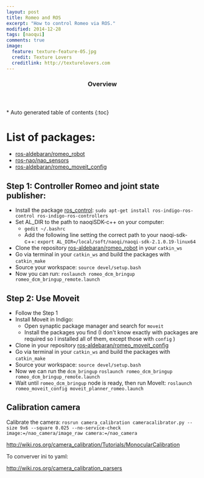 ```yaml
---
layout: post
title: Romeo and ROS
excerpt: "How to control Romeo via ROS."
modified: 2014-12-28
tags: [naoqui]
comments: true
image:
  feature: texture-feature-05.jpg
  credit: Texture Lovers
  creditlink: http://texturelovers.com
---
```


<section id="table-of-contents" class="toc">
  <header>
    <h3>Overview</h3>
  </header>
<div id="drawer" markdown="1">
*  Auto generated table of contents
{:toc}
</div>
</section><!-- /#table-of-contents -->

# List of packages:

* [ros-aldebaran/romeo_robot](https://github.com/ros-aldebaran/romeo_robot) 
* [ros-nao/nao_sensors](https://github.com/ros-nao/nao_sensors)
* [ros-aldebaran/romeo_moveit_config](https://github.com/ros-aldebaran/romeo_moveit_config)

## Step 1: Controller Romeo and  joint state publisher:
* Install the package [ros_control](http://wiki.ros.org/ros_control):
  `sudo apt-get install ros-indigo-ros-control ros-indigo-ros-controllers`
* Set AL_DIR to the path to naoqiSDK-c++ on your computer:
  * `gedit ~/.bashrc`
  * Add the following line setting the correct path to your naoqi-sdk-c++:
  `export AL_DIR=/local/soft/naoqi/naoqi-sdk-2.1.0.19-linux64`
* Clone the repository [ros-aldebaran/romeo_robot](https://github.com/ros-aldebaran/romeo_robot) in your `catkin_ws`
* Go via terminal in your `catkin_ws` and build the packages with `catkin_make`
* Source your workspace:
 `source devel/setup.bash`
* Now you can run:
`roslaunch romeo_dcm_bringup romeo_dcm_bringup_remote.launch`

## Step 2: Use Moveit 
* Follow the Step 1
* Install Moveit in Indigo:
  * Open synaptic package manager and search for `moveit` 
  * Install the packages you find (I don't know exactly with packages are required so I installed all of them, except those with `config` )
* Clone in your repository [ros-aldebaran/romeo_moveit_config](https://github.com/ros-aldebaran/romeo_moveit_config)
* Go via terminal in your `catkin_ws` and build the packages with `catkin_make`
* Source your workspace:
 `source devel/setup.bash`
* Now we can run the `dcm_bringup`
  `roslaunch romeo_dcm_bringup romeo_dcm_bringup_remote.launch`
* Wait until `romeo_dcm_bringup` node is ready, then run MoveIt:
 `roslaunch romeo_moveit_config moveit_planner_romeo.launch`


## Calibration camera
Calibrate the camera: 
`rosrun camera_calibration cameracalibrator.py --size 9x6 --square 0.025 --no-service-check`
`image:=/nao_camera/image_raw camera:=/nao_camera`

http://wiki.ros.org/camera_calibration/Tutorials/MonocularCalibration

To converver ini to yaml:

http://wiki.ros.org/camera_calibration_parsers


